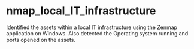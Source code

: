 # nmap_local_IT_infrastructure
Identified the assets within a local IT infrastructure using the Zenmap application on Windows. Also detected the Operating system running and ports opened on the assets.
